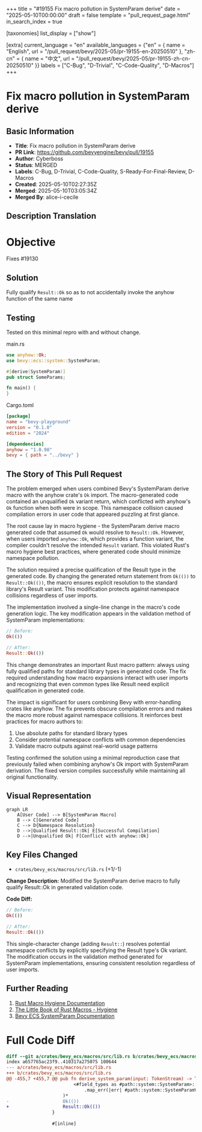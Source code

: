 +++
title = "#19155 Fix macro pollution in SystemParam derive"
date = "2025-05-10T00:00:00"
draft = false
template = "pull_request_page.html"
in_search_index = true

[taxonomies]
list_display = ["show"]

[extra]
current_language = "en"
available_languages = {"en" = { name = "English", url = "/pull_request/bevy/2025-05/pr-19155-en-20250510" }, "zh-cn" = { name = "中文", url = "/pull_request/bevy/2025-05/pr-19155-zh-cn-20250510" }}
labels = ["C-Bug", "D-Trivial", "C-Code-Quality", "D-Macros"]
+++

# Fix macro pollution in SystemParam derive

## Basic Information
- **Title**: Fix macro pollution in SystemParam derive
- **PR Link**: https://github.com/bevyengine/bevy/pull/19155
- **Author**: Cyberboss
- **Status**: MERGED
- **Labels**: C-Bug, D-Trivial, C-Code-Quality, S-Ready-For-Final-Review, D-Macros
- **Created**: 2025-05-10T02:27:35Z
- **Merged**: 2025-05-10T03:05:34Z
- **Merged By**: alice-i-cecile

## Description Translation
# Objective

Fixes #19130 

## Solution

Fully qualify `Result::Ok` so as to not accidentally invoke the anyhow function of the same name

## Testing

Tested on this minimal repro with and without change.

main.rs
```rs
use anyhow::Ok;
use bevy::ecs::system::SystemParam;

#[derive(SystemParam)]
pub struct SomeParams;

fn main() {
}
```
Cargo.toml
```toml
[package]
name = "bevy-playground"
version = "0.1.0"
edition = "2024"

[dependencies]
anyhow = "1.0.98"
bevy = { path = "../bevy" }
```

## The Story of This Pull Request

The problem emerged when users combined Bevy's SystemParam derive macro with the anyhow crate's `Ok` import. The macro-generated code contained an unqualified `Ok` variant return, which conflicted with anyhow's `Ok` function when both were in scope. This namespace collision caused compilation errors in user code that appeared puzzling at first glance.

The root cause lay in macro hygiene - the SystemParam derive macro generated code that assumed `Ok` would resolve to `Result::Ok`. However, when users imported `anyhow::Ok`, which provides a function variant, the compiler couldn't resolve the intended `Result` variant. This violated Rust's macro hygiene best practices, where generated code should minimize namespace pollution.

The solution required a precise qualification of the Result type in the generated code. By changing the generated return statement from `Ok(())` to `Result::Ok(())`, the macro ensures explicit resolution to the standard library's Result variant. This modification protects against namespace collisions regardless of user imports.

The implementation involved a single-line change in the macro's code generation logic. The key modification appears in the validation method of SystemParam implementations:

```rust
// Before:
Ok(())

// After:
Result::Ok(())
```

This change demonstrates an important Rust macro pattern: always using fully qualified paths for standard library types in generated code. The fix required understanding how macro expansions interact with user imports and recognizing that even common types like Result need explicit qualification in generated code.

The impact is significant for users combining Bevy with error-handling crates like anyhow. The fix prevents obscure compilation errors and makes the macro more robust against namespace collisions. It reinforces best practices for macro authors to:
1. Use absolute paths for standard library types
2. Consider potential namespace conflicts with common dependencies
3. Validate macro outputs against real-world usage patterns

Testing confirmed the solution using a minimal reproduction case that previously failed when combining anyhow's Ok import with SystemParam derivation. The fixed version compiles successfully while maintaining all original functionality.

## Visual Representation

```mermaid
graph LR
    A[User Code] --> B[SystemParam Macro]
    B --> C[Generated Code]
    C --> D{Namespace Resolution}
    D -->|Qualified Result::Ok| E[Successful Compilation]
    D -->|Unqualified Ok| F[Conflict with anyhow::Ok]
```

## Key Files Changed

- `crates/bevy_ecs/macros/src/lib.rs` (+1/-1)

**Change Description:**
Modified the SystemParam derive macro to fully qualify Result::Ok in generated validation code.

**Code Diff:**
```rust
// Before:
Ok(())

// After:
Result::Ok(())
```

This single-character change (adding `Result::`) resolves potential namespace conflicts by explicitly specifying the Result type's Ok variant. The modification occurs in the validation method generated for SystemParam implementations, ensuring consistent resolution regardless of user imports.

## Further Reading

1. [Rust Macro Hygiene Documentation](https://doc.rust-lang.org/reference/macros.html#hygiene)
2. [The Little Book of Rust Macros - Hygiene](https://veykril.github.io/tlborm/decl-macros/minutiae/hygiene.html)
3. [Bevy ECS SystemParam Documentation](https://bevyengine.org/learn/book/ecs/system-param/)

# Full Code Diff
```diff
diff --git a/crates/bevy_ecs/macros/src/lib.rs b/crates/bevy_ecs/macros/src/lib.rs
index a657765ac23f9..410317a275075 100644
--- a/crates/bevy_ecs/macros/src/lib.rs
+++ b/crates/bevy_ecs/macros/src/lib.rs
@@ -455,7 +455,7 @@ pub fn derive_system_param(input: TokenStream) -> TokenStream {
                         <#field_types as #path::system::SystemParam>::validate_param(#field_locals, _system_meta, _world)
                             .map_err(|err| #path::system::SystemParamValidationError::new::<Self>(err.skipped, #field_messages, #field_names))?;
                     )*
-                    Ok(())
+                    Result::Ok(())
                 }
 
                 #[inline]
```